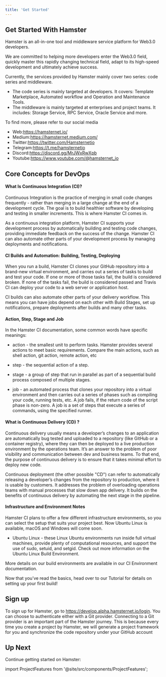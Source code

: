 ```yaml
---
title: 'Get Started'
---
```



<!-- ---
title: 'Get Started'
slug: '/'
hidden: false
sidebar_position: 0
hide_table_of_contents: true
--- -->

## Get Started With Hamster

Hamster is an all-in-one tool and middleware service platform for Web3.0 developers. 

We are committed to helping more developers enter the Web3.0 field, quickly master this rapidly changing technical field, adapt to its high-speed development and ultimately achieve success.

Currently, the services provided by Hamster mainly cover two series: code series and middleware.
- The code series is mainly targeted at developers. It covers: Template Marketplace, Automated workflow and Operation and Maintenance Tools.
- The middleware is mainly targeted at enterprises and project teams. It includes: Storage Service, RPC Service, Oracle Service and more.

To find more, please refer to our social media

- Web:<https://hamsternet.io/>
- Medium:<https://hamsternet.medium.com/>
- Twitter:<https://twitter.com/Hamsternetio>
- Telegram:<https://t.me/hamsternetio>
- Discord:<https://discord.gg/MrJWxRwXpb>
- Youtube:<https://www.youtube.com/@hamsternet_io>

## Core Concepts for DevOps

#### What Is Continuous Integration (CI)? 

Continuous Integration is the practice of merging in small code changes frequently - rather than merging in a large change at the end of a development cycle. The goal is to build healthier software by developing and testing in smaller increments. This is where Hamster CI comes in.

As a continuous integration platform, Hamster CI supports your development process by automatically building and testing code changes, providing immediate feedback on the success of the change. Hamster CI can also automate other parts of your development process by managing deployments and notifications.

#### CI Builds and Automation: Building, Testing, Deploying

When you run a build, Hamster CI clones your GitHub repository into a brand-new virtual environment, and carries out a series of tasks to build and test your code. If one or more of those tasks fail, the build is considered broken. If none of the tasks fail, the build is considered passed and Travis CI can deploy your code to a web server or application host.

CI builds can also automate other parts of your delivery workflow. This means you can have jobs depend on each other with Build Stages, set up notifications, prepare deployments after builds and many other tasks.

#### Action, Step, Stage and Job

In the Hamster CI documentation, some common words have specific meanings:

* action - the smallest unit to perform tasks. Hamster provides several actions to meet basic requirements. Compare the main actions, such as shell action, git action, remote action, etc

* step - the sequential action of a step.

* stage - a group of step that run in parallel as part of a sequential build process composed of multiple stages.

* job - an automated process that clones your repository into a virtual environment and then carries out a series of phases such as compiling your code, running tests, etc. A job fails, if the return code of the script phase is non-zero. A job is a set of steps that execute a series of commands, using the specified runner.

#### What is Continuous Delivery (CD) ?

Continuous delivery usually means a developer’s changes to an application are automatically bug tested and uploaded to a repository (like GitHub or a container registry), where they can then be deployed to a live production environment by the operations team. It’s an answer to the problem of poor visibility and communication between dev and business teams. To that end, the purpose of continuous delivery is to ensure that it takes minimal effort to deploy new code.

Continuous deployment (the other possible "CD") can refer to automatically releasing a developer’s changes from the repository to production, where it is usable by customers. It addresses the problem of overloading operations teams with manual processes that slow down app delivery. It builds on the benefits of continuous delivery by automating the next stage in the pipeline.

#### Infrastructure and Environment Notes

Hamster CI plans to offer a few different infrastructure environments, so you can select the setup that suits your project best. Now Ubuntu Linux is available, macOS and Windows will come soon.

* Ubuntu Linux - these Linux Ubuntu environments run inside full virtual machines, provide plenty of computational resources, and support the use of sudo, setuid, and setgid. Check out more information on the Ubuntu Linux Build Environment.

More details on our build environments are available in our CI Environment documentation.

Now that you’ve read the basics, head over to our Tutorial for details on setting up your first build!



## Sign up

To sign up for Hamster, go to https://develop.alpha.hamsternet.io/login. You can choose to authenticate either with a Git provider. Connecting to a Git provider is an important part of the Hamster journey. This is because every time you create a project by Hamster, we will generate a project framework for you and synchronize the code repository under your GitHub account 

## Up Next

Continue getting started on Hamster:

import ProjectFeatures from '@site/src/components/ProjectFeatures';

<ProjectFeatures/>

